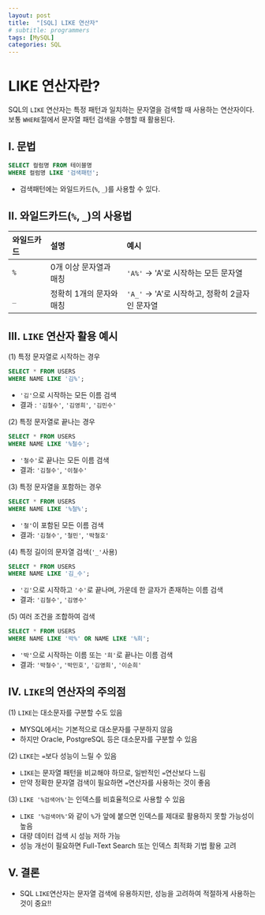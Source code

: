 ```yaml
---
layout: post
title:  "[SQL] LIKE 연산자" 
# subtitle: programmers
tags: [MySQL]
categories: SQL
---
```


# LIKE 연산자란?
SQL의 `LIKE` 연산자는 특정 패턴과 일치하는 문자열을 검색할 때 사용하는 연산자이다.   
보통 `WHERE`절에서 문자열 패턴 검색을 수행할 때 활용된다.

## I. 문법


```sql
SELECT 컬럼명 FROM 테이블명  
WHERE 컬럼명 LIKE '검색패턴';
```

- 검색패턴에는 와일드카드(`%`, `_`)를 사용할 수 있다.

## II. 와일드카드(`%`, `_`)의 사용법

|와일드카드|설명|예시|
|:---|:---|:---|
|`%`|0개 이상 문자열과 매칭|`'A%'` -> 'A'로 시작하는 모든 문자열|
|`_`|정확히 1개의 문자와 매칭|`'A_'` -> 'A'로 시작하고, 정확히 2글자인 문자열|

## III. `LIKE` 연산자 활용 예시

(1) 특정 문자열로 시작하는 경우


```sql
SELECT * FROM USERS  
WHERE NAME LIKE '김%';
```

- `'김'`으로 시작하는 모든 이름 검색
- 결과 : `'김철수'`, `'김영희'`, `'김민수'`

(2) 특정 문자열로 끝나는 경우


```sql
SELECT * FROM USERS  
WHERE NAME LIKE '%철수';
```

- `'철수'`로 끝나는 모든 이름 검색
- 결과: `'김철수'`, `'이철수'`

(3) 특정 문자열을 포함하는 경우


```sql
SELECT * FROM USERS  
WHERE NAME LIKE '%철%';
```

- `'철'`이 포함된 모든 이름 검색
- 결과: `'김철수'`, `'철민'`, `'박철호'`

(4) 특정 길이의 문자열 검색(`'_'`사용)


```sql
SELECT * FROM USERS  
WHERE NAME LIKE '김_수';
```

- `'김'`으로 시작하고 `'수'`로 끝나며, 가운데 한 글자가 존재하는 이름 검색
- 결과: `'김철수'`, `'김영수'`

(5) 여러 조건을 조합하여 검색


```sql
SELECT * FROM USERS  
WHERE NAME LIKE '박%' OR NAME LIKE '%희';
```

- `'박'`으로 시작하는 이름 또는 `'희'`로 끝나는 이름 검색
- 결과: `'박철수'`, `'박민호'`, `'김영희'`, `'이순희'`

## IV. `LIKE`의 연산자의 주의점

(1) `LIKE`는 대소문자를 구분할 수도 있음
- MYSQL에서는 기본적으로 대소문자를 구분하지 않음
- 하지만 Oracle, PostgreSQL 등은 대소문자를 구분할 수 있음

(2) `LIKE`는 `=`보다 성능이 느릴 수 있음
- `LIKE`는 문자열 패턴을 비교해야 하므로, 일반적인 `=`연산보다 느림
- 만약 정확한 문자열 검색이 필요하면 `=`연산자를 사용하는 것이 좋음

(3) `LIKE '%검색어%'`는 인덱스를 비효율적으로 사용할 수 있음
- `LIKE '%검색어%'`와 같이 `%`가 앞에 붙으면 인덱스를 제대로 활용하지 못할 가능성이 높음
- 대량 데이터 검색 시 성능 저하 가능
- 성능 개선이 필요하면 Full-Text Search 또는 인덱스 최적화 기법 활용 고려

## V. 결론
- SQL `LIKE`연산자는 문자열 검색에 유용하지만, 성능을 고려하여 적절하게 사용하는 것이 중요!!


```sql

```
